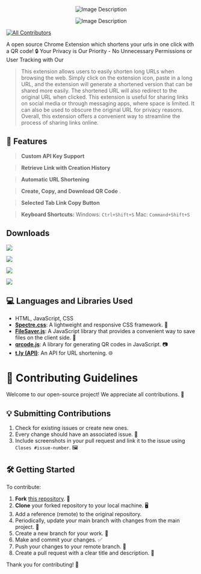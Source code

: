 
<p align="center">
  <img src="https://github.com/vinyashegde/shorto_url_shorter/assets/46837876/d212810b-7c86-4e93-a755-d76063edf632" alt="Image Description">
</p>

<p align="center">
  <img src="https://github.com/vinyashegde/shorto_url_shorter/assets/46837876/ac0f2443-2489-4f32-acb4-650f28560dae" alt="Image Description">
</p>

<!--[![](https://raw.githubusercontent.com/vinyashegde/shorto_url_shorter/main/Source/logo.png)](https://chrome.google.com/webstore/detail/shorto-url-shorter/ggjlafhmjnmepkkihggbbgiignajkjcl?hl=en-GB&authuser=0)-->
<!-- ALL-CONTRIBUTORS-BADGE:START - Do not remove or modify this section -->
[![All Contributors](https://img.shields.io/badge/all_contributors-12+-orange.svg?style=flat-square)](#contributors-)
<!-- ALL-CONTRIBUTORS-BADGE:END -->

A open source Chrome Extension which shortens your urls in one click with a QR code!
🔒 Your Privacy is Our Priority - No Unnecessary Permissions or User Tracking with Our 

> This extension allows users to easily shorten long URLs when browsing the web.
Simply click on the extension icon, paste in a long URL, and the extension will generate a shortened version that can be shared more easily. The shortened URL will also redirect to the original URL when clicked. This extension is useful for sharing links on social media or through messaging apps, where space is limited. It can also be used to obscure the original URL for privacy reasons. Overall, this extension offers a convenient way to streamline the process of sharing links online.

## 🚀 Features

> **Custom API Key Support** 

> **Retrieve Link with Creation History** 

> **Automatic URL Shortening**

> **Create, Copy, and Download QR Code** .

> **Selected Tab Link Copy Button** 

> **Keyboard Shortcuts:** 
  > Windows: `Ctrl+Shift+S`
  > Mac: `Command+Shift+S`


## Downloads

[![](https://raw.githubusercontent.com/vinyashegde/shorto_url_shorter/main/Readme/Get%20It%20(6).png)](https://chrome.google.com/webstore/detail/shorto-url-shorter/ggjlafhmjnmepkkihggbbgiignajkjcl?hl=en-GB&authuser=0)

[![](https://raw.githubusercontent.com/vinyashegde/shorto_url_shorter/main/Readme/Get%20It%20(2).png)](https://microsoftedge.microsoft.com/addons/detail/shorto-url-shorter/fblkkccdkgkcmjpbpldapdfelpflpkgp)

[![](https://raw.githubusercontent.com/vinyashegde/shorto_url_shorter/main/Readme/Get%20It%20(3).png)](https://addons.mozilla.org/en-US/firefox/addon/vinyas-hegde)

[![](https://raw.githubusercontent.com/vinyashegde/shorto_url_shorter/main/Readme/Get%20It%20(4).png)](https://addons.opera.com/en/extensions/details/shorto-url-shorter)

## 💻 Languages and Libraries Used

- HTML, JavaScript, CSS
- [**Spectre.css**](https://picturepan2.github.io/spectre): A lightweight and responsive CSS framework. 🎨
- [**FileSaver.js**](https://github.com/eligrey/FileSaver.js): A JavaScript library that provides a convenient way to save files on the client side. 💾
- [**qrcode.js**](https://davidshimjs.github.io/qrcodejs): A library for generating QR codes in JavaScript. 📷
- [**t.ly (API)**](https://t.ly/): An API for URL shortening. 🌐



# 🚀 Contributing Guidelines

Welcome to our open-source project! We appreciate all contributions. 🙌

## 💡 Submitting Contributions

1. Check for existing issues or create new ones.
2. Every change should have an associated issue. 📝
3. Include screenshots in your pull request and link it to the issue using `Closes #issue-number`. 🖼️

## 🛠️ Getting Started

To contribute:

1. **Fork** [this repository](https://github.com/vinyashegde/shorto_url_shorter.git). 🍴
2. **Clone** your forked repository to your local machine. 🖥️
3. Add a reference (remote) to the original repository.
4. Periodically, update your main branch with changes from the main project. 🔄
5. Create a new branch for your work. 🌿
6. Make and commit your changes. ✅
7. Push your changes to your remote branch. 🚀
8. Create a pull request with a clear title and description. 📢

Thank you for contributing! 🎉


